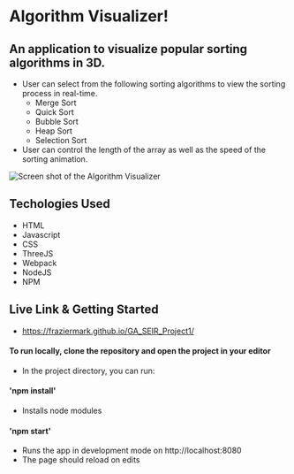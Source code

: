 # Algorithm Visualizer!
 
## An application to visualize popular sorting algorithms in 3D.
- User can select from the following sorting algorithms to view the sorting process in real-time.
    - Merge Sort
    - Quick Sort
    - Bubble Sort
    - Heap Sort
    - Selection Sort
- User can control the length of the array as well as the speed of the sorting animation.


![Screen shot of the Algorithm Visualizer](https://imgur.com/ug3B5jl.png#gh-dark-mode-only)


## Techologies Used
* HTML
* Javascript
* CSS
* ThreeJS
* Webpack
* NodeJS
* NPM

## Live Link & Getting Started
* https://fraziermark.github.io/GA_SEIR_Project1/

 
#### To run locally, clone the repository and open the project in your editor
* In the project directory, you can run:
#### 'npm install'
* Installs node modules
#### 'npm start'
* Runs the app in development mode on http://localhost:8080
* The page should reload on edits